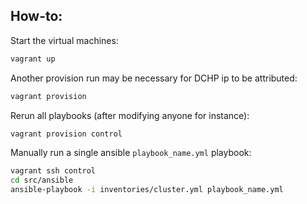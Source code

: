 ## How-to:

Start the virtual machines:

```bash
vagrant up
```

Another provision run may be necessary for DCHP ip to be attributed:
```bash
vagrant provision
```

Rerun all playbooks (after modifying anyone for instance):

```bash
vagrant provision control
```

Manually run a single ansible `playbook_name.yml` playbook:

```bash
vagrant ssh control
cd src/ansible
ansible-playbook -i inventories/cluster.yml playbook_name.yml
```
